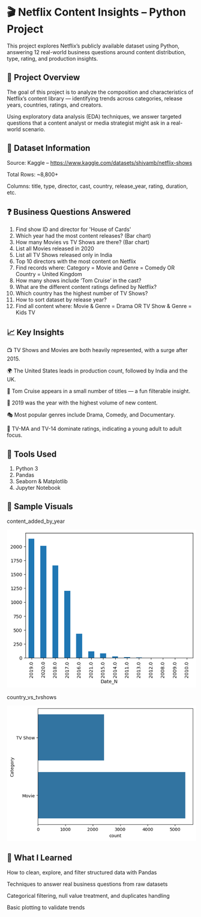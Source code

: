 # 🎬 Netflix Content Insights – Python Project

This project explores Netflix’s publicly available dataset using Python, answering 12 real-world business questions around content distribution, type, rating, and production insights.

## 📌 Project Overview

The goal of this project is to analyze the composition and characteristics of Netflix’s content library — identifying trends across categories, release years, countries, ratings, and creators.

Using exploratory data analysis (EDA) techniques, we answer targeted questions that a content analyst or media strategist might ask in a real-world scenario.


## 📂 Dataset Information

Source: Kaggle – https://www.kaggle.com/datasets/shivamb/netflix-shows

Total Rows: ~8,800+

Columns: title, type, director, cast, country, release_year, rating, duration, etc.


## ❓ Business Questions Answered

1. Find show ID and director for 'House of Cards'
2. Which year had the most content releases? (Bar chart)
3. How many Movies vs TV Shows are there? (Bar chart)
4. List all Movies released in 2020
5. List all TV Shows released only in India
6. Top 10 directors with the most content on Netflix
7. Find records where:
Category = Movie and Genre = Comedy
OR Country = United Kingdom
8. How many shows include ‘Tom Cruise’ in the cast?
9. What are the different content ratings defined by Netflix?
10. Which country has the highest number of TV Shows?
11. How to sort dataset by release year?
12. Find all content where:
Movie & Genre = Drama
OR TV Show & Genre = Kids TV


## 📈 Key Insights

📺 TV Shows and Movies are both heavily represented, with a surge after 2015.

🌍 The United States leads in production count, followed by India and the UK.

🎥 Tom Cruise appears in a small number of titles — a fun filterable insight.

📅 2019 was the year with the highest volume of new content.

🎭 Most popular genres include Drama, Comedy, and Documentary.

🔞 TV-MA and TV-14 dominate ratings, indicating a young adult to adult focus.


## 🧰 Tools Used

1. Python 3
2. Pandas
3. Seaborn & Matplotlib
4. Jupyter Notebook


## 📸 Sample Visuals

content_added_by_year

![image alt](https://github.com/GauravLayak/Netflix-Analysis-using-Python/blob/423cdfb2a8f7f8331db382e214f5eab5482ad3cd/Content%20by%20Years.png)

country_vs_tvshows

![image alt](https://github.com/GauravLayak/Netflix-Analysis-using-Python/blob/423cdfb2a8f7f8331db382e214f5eab5482ad3cd/Content%20by%20Movies%20%26%20TVshows.png)


## 🚀 What I Learned

How to clean, explore, and filter structured data with Pandas

Techniques to answer real business questions from raw datasets

Categorical filtering, null value treatment, and duplicates handling

Basic plotting to validate trends

